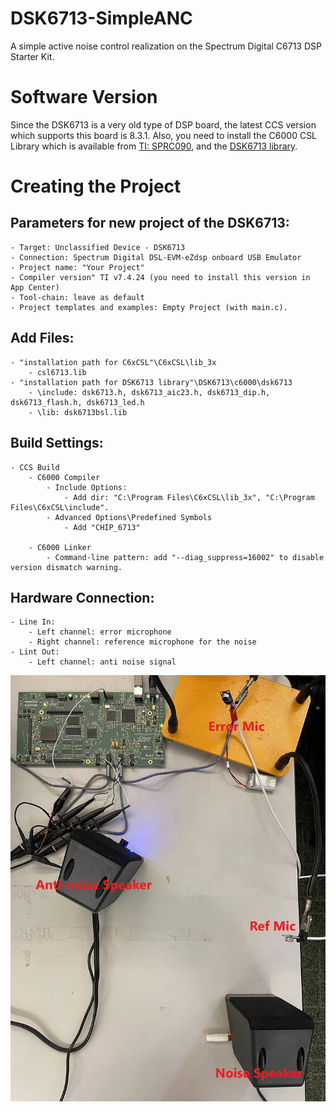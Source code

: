 # DSK6713-SimpleANC
A simple active noise control realization on the Spectrum Digital C6713 DSP Starter Kit.

# Software Version
Since the DSK6713 is a very old type of DSP board, the latest CCS version which supports this board is 8.3.1. Also, you need to install the C6000 CSL Library which is available from [TI: SPRC090](https://www.ti.com/tool/SPRC090), and the [DSK6713 library](https://spinlab.wpi.edu/courses/ece4703/lib/DSK6713.zip).

# Creating the Project
## Parameters for new project of the DSK6713:
	- Target: Unclassified Device - DSK6713
	- Connection: Spectrum Digital DSL-EVM-eZdsp onboard USB Emulator
	- Project name: "Your Project"
	- Compiler version" TI v7.4.24 (you need to install this version in App Center)
	- Tool-chain: leave as default
	- Project templates and examples: Empty Project (with main.c).

## Add Files:
	- "installation path for C6xCSL"\C6xCSL\lib_3x
		- csl6713.lib
	- "installation path for DSK6713 library"\DSK6713\c6000\dsk6713
		- \include: dsk6713.h, dsk6713_aic23.h, dsk6713_dip.h, dsk6713_flash.h, dsk6713_led.h
		- \lib: dsk6713bsl.lib

## Build Settings:
	- CCS Build
		- C6000 Compiler
			- Include Options:
				- Add dir: "C:\Program Files\C6xCSL\lib_3x", "C:\Program Files\C6xCSL\include".
			- Advanced Options\Predefined Symbols
				- Add "CHIP_6713"

		- C6000 Linker
			- Command-line pattern: add "--diag_suppress=16002" to disable version dismatch warning.

## Hardware Connection:
	- Line In:
		- Left channel: error microphone
		- Right channel: reference microphone for the noise
	- Lint Out:
		- Left channel: anti noise signal
![Hardware](placement.jpg)